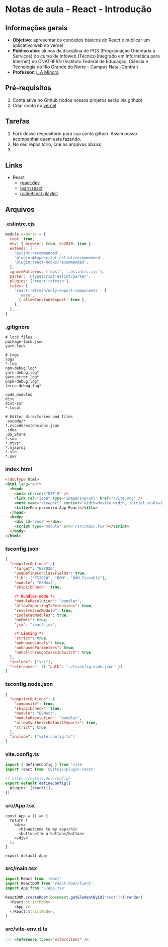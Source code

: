 # Notas de aula - React - Introdução

## Informações gerais
- **Objetivo**: apresentar os conceitos básicos do React e publicar um aplicativo web no vercel
- **Público alvo**: alunos da disciplina de POS (Programação Orientada a Serviços) do curso de Infoweb (Técnico Integrado em Informática para Internet) no CNAT-IFRN (Instituto Federal de Educação, Ciência e Tecnologia do Rio Grande do Norte - Campus Natal-Central)
- **Professor**: [L A Minora](https://github.com/leonardo-minora/)

## Pré-requisitos
1. Conta ativa no Github (todos nossos projetos serão via github)
2. Criar conta no [vercel](vercel.com)

## Tarefas
1. Fork desse respositório para sua conta github. Assim posso acompanhar quem esta fazendo.
2. No seu repositório, crie os arquivos abaixo
3. 

## Links
- React
  - [react.dev](https://react.dev/)
  - [learn react](https://react.dev/learn)
  - [rocketseat playlist](https://youtube.com/playlist?list=PL85ITvJ7FLohz54DLfinJeHi7DrHGT2_U&si=pIByb6Z3iFRj5P-I)

## Arquivos

### .eslintrc.cjs
```js
module.exports = {
  root: true,
  env: { browser: true, es2020: true },
  extends: [
    'eslint:recommended',
    'plugin:@typescript-eslint/recommended',
    'plugin:react-hooks/recommended',
  ],
  ignorePatterns: ['dist', '.eslintrc.cjs'],
  parser: '@typescript-eslint/parser',
  plugins: ['react-refresh'],
  rules: {
    'react-refresh/only-export-components': [
      'warn',
      { allowConstantExport: true },
    ],
  },
}

```

### .gitignore
```
# lock files
package-lock.json
yarn.lock

# Logs
logs
*.log
npm-debug.log*
yarn-debug.log*
yarn-error.log*
pnpm-debug.log*
lerna-debug.log*

node_modules
dist
dist-ssr
*.local

# Editor directories and files
.vscode/*
!.vscode/extensions.json
.idea
.DS_Store
*.suo
*.ntvs*
*.njsproj
*.sln
*.sw?

```

### index.html
```html
<!doctype html>
<html lang="en">
  <head>
    <meta charset="UTF-8" />
    <link rel="icon" type="image/svg+xml" href="/vite.svg" />
    <meta name="viewport" content="width=device-width, initial-scale=1.0" />
    <title>Meu primeiro App React</title>
  </head>
  <body>
    <div id="root"></div>
    <script type="module" src="/src/main.tsx"></script>
  </body>
</html>

```

### tsconfig.json
```json
{
  "compilerOptions": {
    "target": "ES2020",
    "useDefineForClassFields": true,
    "lib": ["ES2020", "DOM", "DOM.Iterable"],
    "module": "ESNext",
    "skipLibCheck": true,

    /* Bundler mode */
    "moduleResolution": "bundler",
    "allowImportingTsExtensions": true,
    "resolveJsonModule": true,
    "isolatedModules": true,
    "noEmit": true,
    "jsx": "react-jsx",

    /* Linting */
    "strict": true,
    "noUnusedLocals": true,
    "noUnusedParameters": true,
    "noFallthroughCasesInSwitch": true
  },
  "include": ["src"],
  "references": [{ "path": "./tsconfig.node.json" }]
}

```

### tsconfig.node.json
```json
{
  "compilerOptions": {
    "composite": true,
    "skipLibCheck": true,
    "module": "ESNext",
    "moduleResolution": "bundler",
    "allowSyntheticDefaultImports": true,
    "strict": true
  },
  "include": ["vite.config.ts"]
}

```

### vite.config.ts
```ts
import { defineConfig } from 'vite'
import react from '@vitejs/plugin-react'

// https://vitejs.dev/config/
export default defineConfig({
  plugins: [react()],
})

```

### src/App.tsx
```tsx
const App = () => {
  return (
    <div>
      <h1>Welcome to my app</h1>
      <button>I'm a button</button>
    </div>
  );
}

export default App;

```

### src/main.tsx
```ts
import React from 'react'
import ReactDOM from 'react-dom/client'
import App from './App.tsx'

ReactDOM.createRoot(document.getElementById('root')!).render(
  <React.StrictMode>
    <App />
  </React.StrictMode>,
)

```

### src/vite-env.d.ts
```ts
/// <reference types="vite/client" />

```
